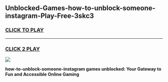 
## Unblocked-Games-how-to-unblock-someone-instagram-Play-Free-3skc3
<h3>
<a href="https://premium76.site?title=how-to-unblock-someone-instagram&ref=10A">CLICK TO PLAY</a></h3>
<hr>

<h3>
<a href="https://premium76.site?title=how-to-unblock-someone-instagram&ref=10A">CLICK 2 PLAY</a>
  
</h3>

<a href="https://premium76.site?title=how-to-unblock-someone-instagram&ref=10A"><img src="https://clearcache.store/games.png"></a>


**how-to-unblock-someone-instagram games unblocked: Your Gateway to Fun and Accessible Online Gaming**
